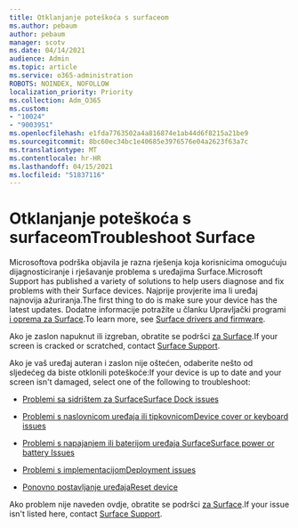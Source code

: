 ```yaml
---
title: Otklanjanje poteškoća s surfaceom
ms.author: pebaum
author: pebaum
manager: scotv
ms.date: 04/14/2021
audience: Admin
ms.topic: article
ms.service: o365-administration
ROBOTS: NOINDEX, NOFOLLOW
localization_priority: Priority
ms.collection: Adm_O365
ms.custom:
- "10024"
- "9003951"
ms.openlocfilehash: e1fda7763502a4a816874e1ab44d6f8215a21be9
ms.sourcegitcommit: 8bc60ec34bc1e40685e3976576e04a2623f63a7c
ms.translationtype: MT
ms.contentlocale: hr-HR
ms.lasthandoff: 04/15/2021
ms.locfileid: "51837116"
---
```

# <a name="troubleshoot-surface"></a><span data-ttu-id="0895a-102">Otklanjanje poteškoća s surfaceom</span><span class="sxs-lookup"><span data-stu-id="0895a-102">Troubleshoot Surface</span></span>

<span data-ttu-id="0895a-103">Microsoftova podrška objavila je razna rješenja koja korisnicima omogućuju dijagnosticiranje i rješavanje problema s uređajima Surface.</span><span class="sxs-lookup"><span data-stu-id="0895a-103">Microsoft Support has published a variety of solutions to help users diagnose and fix problems with their Surface devices.</span></span> <span data-ttu-id="0895a-104">Najprije provjerite ima li uređaj najnovija ažuriranja.</span><span class="sxs-lookup"><span data-stu-id="0895a-104">The first thing to do is make sure your device has the latest updates.</span></span> <span data-ttu-id="0895a-105">Dodatne informacije potražite u članku Upravljački programi [i oprema za Surface](https://docs.microsoft.com/surface/support-solutions-surface#surface-drivers-and-firmware).</span><span class="sxs-lookup"><span data-stu-id="0895a-105">To learn more, see [Surface drivers and firmware](https://docs.microsoft.com/surface/support-solutions-surface#surface-drivers-and-firmware).</span></span>

<span data-ttu-id="0895a-106">Ako je zaslon napuknut ili izgreban, obratite se podršci [za Surface](https://docs.microsoft.com/surface/contact-surface-support?tabs=online).</span><span class="sxs-lookup"><span data-stu-id="0895a-106">If your screen is cracked or scratched, contact [Surface Support](https://docs.microsoft.com/surface/contact-surface-support?tabs=online).</span></span>

<span data-ttu-id="0895a-107">Ako je vaš uređaj auteran i zaslon nije oštećen, odaberite nešto od sljedećeg da biste otklonili poteškoće:</span><span class="sxs-lookup"><span data-stu-id="0895a-107">If your device is up to date and your screen isn't damaged, select one of the following to troubleshoot:</span></span>
 
- [<span data-ttu-id="0895a-108">Problemi sa sidrištem za Surface</span><span class="sxs-lookup"><span data-stu-id="0895a-108">Surface Dock issues</span></span>](https://docs.microsoft.com/surface/support-solutions-surface#surface-dock-issues)
 
- [<span data-ttu-id="0895a-109">Problemi s naslovnicom uređaja ili tipkovnicom</span><span class="sxs-lookup"><span data-stu-id="0895a-109">Device cover or keyboard issues</span></span>](https://support.microsoft.com/sbs/surface/troubleshoot-your-surface-type-cover-or-keyboard-5b7ed1a7-bedd-5164-94a7-87f8e95df3fe?)
 
- [<span data-ttu-id="0895a-110">Problemi s napajanjem ili baterijom uređaja Surface</span><span class="sxs-lookup"><span data-stu-id="0895a-110">Surface power or battery Issues</span></span>](https://docs.microsoft.com/surface/support-solutions-surface#surface-power-or-battery-issues)
 
- [<span data-ttu-id="0895a-111">Problemi s implementacijom</span><span class="sxs-lookup"><span data-stu-id="0895a-111">Deployment issues</span></span>](https://docs.microsoft.com/surface/support-solutions-surface#deployment-issues)
 
- [<span data-ttu-id="0895a-112">Ponovno postavljanje uređaja</span><span class="sxs-lookup"><span data-stu-id="0895a-112">Reset device</span></span>](https://docs.microsoft.com/surface/support-solutions-surface#reset-device)

<span data-ttu-id="0895a-113">Ako problem nije naveden ovdje, obratite se podršci [za Surface](https://docs.microsoft.com/surface/contact-surface-support?tabs=online).</span><span class="sxs-lookup"><span data-stu-id="0895a-113">If your issue isn't listed here, contact [Surface Support](https://docs.microsoft.com/surface/contact-surface-support?tabs=online).</span></span>

